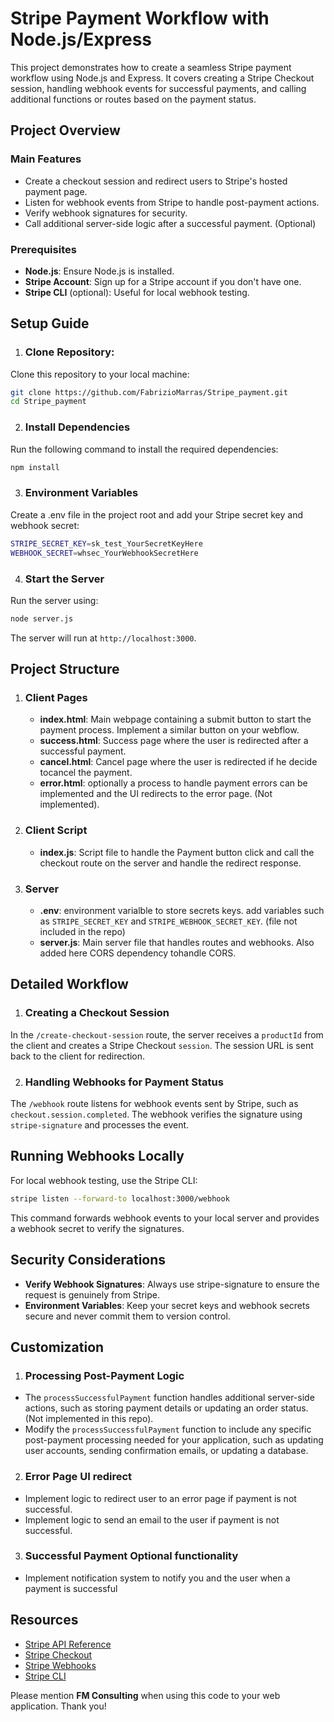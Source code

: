 # Stripe Payment Workflow with Node.js/Express

This project demonstrates how to create a seamless Stripe payment workflow using Node.js and Express. It covers creating a Stripe Checkout session, handling webhook events for successful payments, and calling additional functions or routes based on the payment status.

## Project Overview

### Main Features
- Create a checkout session and redirect users to Stripe's hosted payment page.
- Listen for webhook events from Stripe to handle post-payment actions.
- Verify webhook signatures for security.
- Call additional server-side logic after a successful payment. (Optional)

### Prerequisites
- **Node.js**: Ensure Node.js is installed.
- **Stripe Account**: Sign up for a Stripe account if you don't have one.
- **Stripe CLI** (optional): Useful for local webhook testing.

## Setup Guide

1. ### Clone Repository:
Clone this repository to your local machine:
```bash
git clone https://github.com/FabrizioMarras/Stripe_payment.git
cd Stripe_payment
```
2. ### Install Dependencies
Run the following command to install the required dependencies:
```bash
npm install
```
3. ### Environment Variables
Create a .env file in the project root and add your Stripe secret key and webhook secret:
```bash
STRIPE_SECRET_KEY=sk_test_YourSecretKeyHere
WEBHOOK_SECRET=whsec_YourWebhookSecretHere
```
4. ### Start the Server
Run the server using:
```bash
node server.js
```
The server will run at `http://localhost:3000`.

## Project Structure

1. ### Client Pages
    - **index.html**: Main webpage containing a submit button to start the payment process. Implement a similar button on your webflow.
    - **success.html**: Success page where the user is redirected after a successful payment.
    - **cancel.html**: Cancel page where the user is redirected if he decide tocancel the payment.
    - **error.html**: optionally a process to handle payment errors can be implemented and the UI redirects to the error page. (Not implemented).

2. ### Client Script
    - **index.js**: Script file to handle the Payment button click and call the checkout route on the server and handle the redirect response.

3. ### Server
    - **.env**: environment varialble to store secrets keys. add variables such as `STRIPE_SECRET_KEY` and `STRIPE_WEBHOOK_SECRET_KEY`. (file not included in the repo)
    - **server.js**: Main server file that handles routes and webhooks. Also added here CORS dependency tohandle CORS.

## Detailed Workflow

1. ### Creating a Checkout Session
In the `/create-checkout-session` route, the server receives a `productId` from the client and creates a Stripe Checkout `session`. The session URL is sent back to the client for redirection.

2. ### Handling Webhooks for Payment Status
The `/webhook` route listens for webhook events sent by Stripe, such as `checkout.session.completed`. The webhook verifies the signature using `stripe-signature` and processes the event.

## Running Webhooks Locally

For local webhook testing, use the Stripe CLI:
```bash
stripe listen --forward-to localhost:3000/webhook
```
This command forwards webhook events to your local server and provides a webhook secret to verify the signatures.

## Security Considerations

- **Verify Webhook Signatures**: Always use stripe-signature to ensure the request is genuinely from Stripe.
- **Environment Variables**: Keep your secret keys and webhook secrets secure and never commit them to version control.

## Customization

1. ### Processing Post-Payment Logic

- The `processSuccessfulPayment` function handles additional server-side actions, such as storing payment details or updating an order status. (Not implemented in this repo).
- Modify the `processSuccessfulPayment` function to include any specific post-payment processing needed for your application, such as updating user accounts, sending confirmation emails, or updating a database.

2. ### Error Page UI redirect

- Implement logic to redirect user to an error page if payment is not successful.
- Implement logic to send an email to the user if payment is not successful.

3. ### Successful Payment Optional functionality

- Implement notification system to notify you and the user when a payment is successful

## Resources

- <a href="https://docs.stripe.com/api">Stripe API Reference</a>
- <a href="https://stripe.com/docs/payments/checkout">Stripe Checkout</a>
- <a href="https://stripe.com/docs/webhooks">Stripe Webhooks</a>
- <a href="https://stripe.com/docs/stripe-cli">Stripe CLI</a>

Please mention **FM Consulting** when using this code to your web application. Thank you!